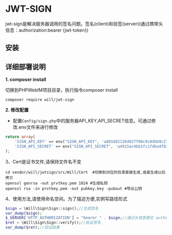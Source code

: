 JWT-SIGN
========
jwt-sign是解决服务器调用的签名问题。签名(client)和验签(server)(通过携带头信息：authorization:bearer {jwt-token})

安装
----



详细部署说明
----



__1. composer install__

切换到PHPWebIM项目目录，执行指令composer install

```shell
composer require will/jwt-sign
```

__2. 修改配置__

* 配置`Config/sign.php`中的服务器API_KEY,API_SECRET信息。可通过修改.env文件来进行修改


```php
return array(
    'SIGN_API_KEY' => env("SIGN_API_KEY", 'ad01682126d627f08c9c8dbb9c273f1d'), //api-key
    'SIGN_API_SECRET' => env("SIGN_API_SECRET", 'a4915ac4bb1fc1fdba4f836a3b9ce307'), //api-secret
);
```

3、Cert是证书文件,请保持文件名不变
```shell
cd vendor/will/jwtsign/src/Will/Cert  #切换到对应的目录直接生成,或者生成以后拷贝
openssl genrsa -out prvtkey.pem 1024 #生成私钥
openssl rsa -in prvtkey.pem -out pubkey.key -pubout #导出公钥
```
4、使用方法,请使用命名空间。为了描述方便,实例写路径形式
```php
$sign = \Will\Sign\Sign::sign();//生成签名
var_dump($sign);
$_SERVER['HTTP_AUTHORIZATION'] = "bearer " . $sign;//通过头信息提交 authorization:bearer {jwt-token}
$ret = \Will\Sign\Sign::verify();//验证签名
var_dump($ret);//验证结果

```